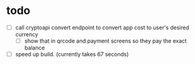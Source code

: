 # todo


- [ ] call cryptoapi convert endpoint to convert app cost to user's desired currency
    - [ ] show that in qrcode and payment screens so they pay the exact balance
- [ ] speed up build. (currently takes 67 seconds)
